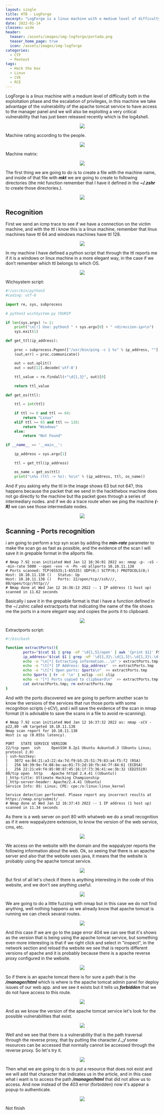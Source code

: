 ```yaml
---
layout: single
title: HTB - LogForge
excerpt: "LogForge is a linux machine with a medium level of difficulty both in the exploitation phase and the privileges escalation, in this machine we take advantage of the vulnerability of the apache tomcat service to have access to the manager panel and we will also be exploiting a very critical vulnerability that has just been released recently which is the log4shell."
date: 2022-01-14
classes: wide
header:
  teaser: /assets/images/img-logforge/portada.png
  teaser_home_page: true
  icon: /assets/images/img-logforge
categories:
  - CTF
  - Pentest
tags:
  - Hack the box
  - Linux
  - CVE
  - RCE
---
```


LogForge is a linux machine with a medium level of difficulty both in the exploitation phase and the escalation of privileges, in this machine we take advantage of the vulnerability of the apache tomcat service to have access to the manager panel and we will also be exploiting a very critical vulnerability that has just been released recently which is the log4shell.

<p align = "center">
<img src = "/assets/images/img-logforge/portada.png">
</p>

Machine rating according to the people.

<p align = "center">
<img src = "/assets/images/img-horizontall/calificacion.png">
</p>

Machine matrix:

<p align = "center">
<img src = "/assets/images/img-logforge/matrix.png">
</p>

The first thing we are going to do is to create a file with the machine name, and inside of that file with ***mkt*** we are going to create to following directories (the mkt function remember that I have it defined in the ***~/.zshr*** to create those directories.). 

<p align = "center">
<img src = "/assets/images/img-logforge/captura1.png">
</p>

## Recognition

First we send an icmp trace to see if we have a connection on the victim machine, and with the ttl i know this is a linux machine, remember that linux machines have ttl 64 and windows machines have ttl 128. 

<p align = "center">
<img src = "/assets/images/img-logforge/captura2.png">
</p>

In my machine I have defined a python script that through the ttl reports me if it is a windows or linux machine in a more elegant way, in the case if we don’t remember which ttl belongs to which OS.

<p align = "center">
<img src = "/assets/images/img-logforge/captura3.png">
</p>

Wichsystem script:

```python
#!/usr/bin/python3
#coding: utf-8
 
import re, sys, subprocess
 
# python3 wichSystem.py YOURIP 
 
if len(sys.argv) != 2:
    print("\n[!] Uso: python3 " + sys.argv[0] + " <direccion-ip>\n")
    sys.exit(1)
 
def get_ttl(ip_address):
 
    proc = subprocess.Popen(["/usr/bin/ping -c 1 %s" % ip_address, ""], stdout=subprocess.PIPE, shell=True)
    (out,err) = proc.communicate()
 
    out = out.split()
    out = out[12].decode('utf-8')
 
    ttl_value = re.findall(r"\d{1,3}", out)[0]
 
    return ttl_value
 
def get_os(ttl):
 
    ttl = int(ttl)
 
    if ttl >= 0 and ttl <= 64:
        return "Linux"
    elif ttl >= 65 and ttl <= 128:
        return "Windows"
    else:
        return "Not Found"
 
if __name__ == '__main__':
 
    ip_address = sys.argv[1]
 
    ttl = get_ttl(ip_address)
 
    os_name = get_os(ttl)
    print("\n%s (ttl -> %s): %s\n" % (ip_address, ttl, os_name))
```

And if you asking why the ttl in the image shows 63 but not 64?, this happens because the packet that we send in the hackthebox machine does not go directly to the machine but tha packet goes through a series of intermediary nodes. and if we do a trace route when we ping the machine ***(-R)*** we can see those intermediate nodes.

<p align = "center">
<img src = "/assets/images/img-logforge/captura4.png">
</p>

## Scanning - Ports recognition

i am going to perform a tcp syn scan by adding the ***min-rate*** parameter to make the scan go as fast as possible, and the evidence of the scan I will save it in grepable format in the allports file.

```
# Nmap 7.92 scan initiated Wed Jan 12 16:36:01 2022 as: nmap -p- -sS --min-rate 5000 --open -vvv -n -Pn -oG allports 10.10.11.138
# Ports scanned: TCP(65535;1-65535) UDP(0;) SCTP(0;) PROTOCOLS(0;)
Host: 10.10.11.138 ()   Status: Up
Host: 10.10.11.138 ()   Ports: 22/open/tcp//ssh///, 80/open/tcp//http///
# Nmap done at Wed Jan 12 16:36:13 2022 -- 1 IP address (1 host up) scanned in 11.62 seconds
```
Basically i save it in the grepable format is that i have a function defined in the ~/.zshrc called extractports that indicating the name of the file shows me the ports in a more elegant way and copies the ports it to clipboard.

<p align = "center">
<img src = "/assets/images/img-logforge/captura5.png">
</p>

Extractports script:

```bash
#!/bin/bash

function extractPorts(){
        ports="$(cat $1 | grep -oP '\d{1,5}/open' | awk '{print $1}' FS='/' | xargs | tr ' ' ',')"
        ip_address="$(cat $1 | grep -oP '\d{1,3}\.\d{1,3}\.\d{1,3}\.\d{1,3}' | sort -u | head -n 1)"
        echo -e "\n[*] Extracting information...\n" > extractPorts.tmp
        echo -e "\t[*] IP Address: $ip_address"  >> extractPorts.tmp
        echo -e "\t[*] Open ports: $ports\n"  >> extractPorts.tmp
        echo $ports | tr -d '\n' | xclip -sel clip
        echo -e "[*] Ports copied to clipboard\n"  >> extractPorts.tmp
        cat extractPorts.tmp; rm extractPorts.tmp
}
```

And with the ports discovered we are going to perform another scan to know the versions of the services that run those ports with some recognition scripts (-sCV), and i will save the evidence of the scan in nmap format (it is advisable to save the scans in a file to avoid re-scanning).

```
# Nmap 7.92 scan initiated Wed Jan 12 16:37:32 2022 as: nmap -sCV -p22,80 -oN targeted 10.10.11.138
Nmap scan report for 10.10.11.138
Host is up (0.055s latency).

PORT   STATE SERVICE VERSION
22/tcp open  ssh     OpenSSH 8.2p1 Ubuntu 4ubuntu0.3 (Ubuntu Linux; protocol 2.0)
| ssh-hostkey:
|   3072 ea:84:21:a3:22:4a:7d:f9:b5:25:51:79:83:a4:f5:f2 (RSA)
|   256 b8:39:9e:f4:88:be:aa:01:73:2d:10:fb:44:7f:84:61 (ECDSA)
|_  256 22:21:e9:f4:85:90:87:45:16:1f:73:36:41:ee:3b:32 (ED25519)
80/tcp open  http    Apache httpd 2.4.41 ((Ubuntu))
|_http-title: Ultimate Hacking Championship
|_http-server-header: Apache/2.4.41 (Ubuntu)
Service Info: OS: Linux; CPE: cpe:/o:linux:linux_kernel

Service detection performed. Please report any incorrect results at https://nmap.org/submit/ .
# Nmap done at Wed Jan 12 16:37:43 2022 -- 1 IP address (1 host up) scanned in 11.34 seconds
```

As there is a web server on port 80 with whatweb we do a small recognition as if it were wappalyzere extension, to know the version of the web service, cms, etc.

<p align = "center">
<img src = "/assets/images/img-logforge/captura6.png">
</p>

We access on the website with the domain and the wappalyzer reports the following information about the web. Ok, so seeing that there is an apache server and also that the website uses java, it means that the website is probably using the apache tomcat service.

<p align = "center">
<img src = "/assets/images/img-logforge/captura7.png">
</p>

But first of all let's check if there is anything interesting in the code of this website, and we don't see anything useful.

<p align = "center">
<img src = "/assets/images/img-logforge/captura8.png">
</p>

We are going to do a little fuzzing with nmap but in this case we do not find anything, well nothing happens as we already know that apache tomcat is running we can check sevaral routes.

<p align = "center">
<img src = "/assets/images/img-logforge/captura9.png">
</p>

And this case if we are go to the page error 404 we can see that it's shows as the version that is being using the apache tomcat service, but something even more interesting is that if we right click and select in "inspect", in the network section and reload tha website we see that is reports different versions of apache and it is probably because there is a apache reverse proxy configured in the website.

<p align = "center">
<img src = "/assets/images/img-logforge/captura10.png">
</p>

So if there is an apache tomcat there is for sure a path that is the ***/manager/html*** which is where is the apache tomcat admin panel for deploy issues of our web app. and we see it exists but it tells us ***forbidden*** that we do not have access to this route.

<p align = "center">
<img src = "/assets/images/img-logforge/captura12.png">
</p>

And as we know the version of the apache tomcat service let's look for the possible vulnerabilities that exist.

<p align = "center">
<img src = "/assets/images/img-logforge/captura13.png">
</p>

Well and we see that there is a vulnerability that is the path traversal through the reverse proxy, that by putting the character ***/..;/*** some resources can be accessed that normally cannot be accessed through the reverse proxy. So let's try it.

<p align = "center">
<img src = "/assets/images/img-logforge/captura14.png">
</p>

Then what we are going to do is to put a resource that does not exist and we will add that character that indicates us in the article, and in this case what i want is to access the path ***/manager/html*** that did not allow us to access. And now instead of the 403 error (forbidden) now it's appear a popup to authenticate.

<p align = "center">
<img src = "/assets/images/img-logforge/captura15.png">
</p>


<!--<p align = "center">
<img src = "/assets/images/img-logforge/captura14.png">
</p><p align = "center">
<img src = "/assets/images/img-logforge/captura14.png">
</p><p align = "center">
<img src = "/assets/images/img-logforge/captura14.png">
</p><p align = "center">
<img src = "/assets/images/img-logforge/captura14.png">
</p><p align = "center">
<img src = "/assets/images/img-logforge/captura14.png">
</p><p align = "center">
<img src = "/assets/images/img-logforge/captura14.png">
</p><p align = "center">
<img src = "/assets/images/img-logforge/captura14.png">
</p><p align = "center">
<img src = "/assets/images/img-logforge/captura14.png">
</p><p align = "center">
<img src = "/assets/images/img-logforge/captura14.png">
</p><p align = "center">
<img src = "/assets/images/img-logforge/captura14.png">
</p><p align = "center">
<img src = "/assets/images/img-logforge/captura14.png">
</p><p align = "center">
<img src = "/assets/images/img-logforge/captura14.png">
</p><p align = "center">
<img src = "/assets/images/img-logforge/captura14.png">
</p><p align = "center">
<img src = "/assets/images/img-logforge/captura14.png">
</p><p align = "center">
<img src = "/assets/images/img-logforge/captura14.png">
</p><p align = "center">
<img src = "/assets/images/img-logforge/captura14.png">
</p><p align = "center">
<img src = "/assets/images/img-logforge/captura14.png">
</p><p align = "center">
<img src = "/assets/images/img-logforge/captura14.png">
</p><p align = "center">
<img src = "/assets/images/img-logforge/captura14.png">
</p><p align = "center">
<img src = "/assets/images/img-logforge/captura14.png">
</p><p align = "center">
<img src = "/assets/images/img-logforge/captura14.png">
</p><p align = "center">
<img src = "/assets/images/img-logforge/captura14.png">
</p>-->

Not finish
